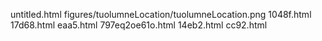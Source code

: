 untitled.html
figures/tuolumneLocation/tuolumneLocation.png
1048f.html
17d68.html
eaa5.html
797eq2oe61o.html
14eb2.html
cc92.html